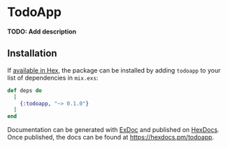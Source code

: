 # TodoApp

**TODO: Add description**

## Installation

If [available in Hex](https://hex.pm/docs/publish), the package can be installed
by adding `todoapp` to your list of dependencies in `mix.exs`:

```elixir
def deps do
  [
    {:todoapp, "~> 0.1.0"}
  ]
end
```

Documentation can be generated with [ExDoc](https://github.com/elixir-lang/ex_doc)
and published on [HexDocs](https://hexdocs.pm). Once published, the docs can
be found at <https://hexdocs.pm/todoapp>.

